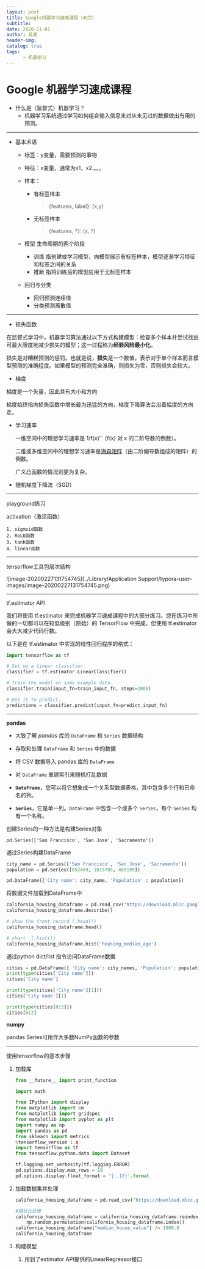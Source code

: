 ```yaml
---
layout: post
title: Google机器学习速成课程（未完）
subtitle:
date: 2020-11-01
author: 吴昊
header-img:
catalog: true
tags:
	  - 机器学习
---
```


# Google 机器学习速成课程

- 什么是（监督式）机器学习？
  - 机器学习系统通过学习如何组合输入信息来对从未见过的数据做出有用的预测。

---

- 基本术语

  - 标签：y变量，需要预测的事物

  - 特征：x变量，通常为x1，x2.。。。

  - 样本：

    - 有标签样本

      > {features, label}: (x,y)

    - 无标签样本

      > {features, ?}: (x, ?)

  - 模型 生命周期的两个阶段

    - 训练 指创建或学习模型，向模型展示有标签样本，模型逐渐学习特征和标签之间的关系
    - 推断 指将训练后的模型应用于无标签样本

  - 回归与分类

    - 回归预测连续值
    - 分类预测离散值

---

- 损失函数

在监督式学习中，机器学习算法通过以下方式构建模型：检查多个样本并尝试找出可最大限度地减少损失的模型；这一过程称为**经验风险最小化**。

损失是对糟糕预测的惩罚。也就是说，**损失**是一个数值，表示对于单个样本而言模型预测的准确程度。如果模型的预测完全准确，则损失为零，否则损失会较大。





- 梯度

梯度是一个矢量，因此具有大小和方向

梯度始终指向损失函数中增长最为迅猛的方向，梯度下降算法会沿着幅度的方向走。





- 学习速率

  一维空间中的理想学习速率是 1/f(x)″（f(x) 对 x 的二阶导数的倒数）。

  二维或多维空间中的理想学习速率是[海森矩阵](https://wikipedia.org/wiki/Hessian_matrix)（由二阶偏导数组成的矩阵）的倒数。

  广义凸函数的情况则更为复杂。



- 随机梯度下降法（SGD）



---

playground练习

activation（激活函数）

	1. sigmoid函数
 	2. ReLU函数
 	3. tanh函数
 	4. linear函数



---

tensorflow工具包层次结构

 ![image-20200227131754745](../Library/Application Support/typora-user-images/image-20200227131754745.png)

---

tf.estimator API

我们将使用 tf.estimator 来完成机器学习速成课程中的大部分练习。您在练习中所做的一切都可以在较低级别（原始）的 TensorFlow 中完成，但使用 tf.estimator 会大大减少代码行数。

以下是在 tf.estimator 中实现的线性回归程序的格式：

``` python
import tensorflow as tf

# Set up a linear classifier.
classifier = tf.estimator.LinearClassifier()

# Train the model on some example data.
classifier.train(input_fn=train_input_fn, steps=2000)

# Use it to predict.
predictions = classifier.predict(input_fn=predict_input_fn)
```





---

**pandas**

- 大致了解 *pandas* 库的 `DataFrame` 和 `Series` 数据结构
- 存取和处理 `DataFrame` 和 `Series` 中的数据
- 将 CSV 数据导入 pandas 库的 `DataFrame`
- 对 `DataFrame` 重建索引来随机打乱数据





- **`DataFrame`**，您可以将它想象成一个关系型数据表格，其中包含多个行和已命名的列。
- **`Series`**，它是单一列。`DataFrame` 中包含一个或多个 `Series`，每个 `Series` 均有一个名称。



创建Series的一种方法是构建Series对象

`pd.Series(['San Francisco', 'San Jose', 'Sacramento'])`



通过Series构建DataFrame

```python
city_name = pd.Series(['San Francisco', 'San Jose', 'Sacramento'])
population = pd.Series([852469, 1015785, 485199])

pd.DataFrame({'City name': city_name, 'Population' : population})
```



将数据文件加载到DataFrame中

```python
california_housing_dataframe = pd.read_csv("https://download.mlcc.google.cn/mledu-datasets/california_housing_train.csv", sep=",")
california_housing_dataframe.describe()

# show the front record (.head())
california_housing_dataframe.head()

# chart  (.hist())
california_housing_dataframe.hist('housing_median_age')

```



通过python dict/list 指令访问DataFrame数据

```python
cities = pd.DataFrame({ 'City name': city_names, 'Population': population })
print(type(cities['City name']))
cities['City name']

print(type(cities['City name'][1]))
cities['City name'][1]

print(type(cities[0:2]))
cities[0:2]
```



**numpy**

pandas Series可用作大多数NumPy函数的参数





---

使用tensorflow的基本步骤

1. 加载库

   ```python
   from __future__ import print_function
   
   import math
   
   from IPython import display
   from matplotlib import cm
   from matplotlib import gridspec
   from matplotlib import pyplot as plt
   import numpy as np
   import pandas as pd
   from sklearn import metrics
   %tensorflow_version 1.x
   import tensorflow as tf
   from tensorflow.python.data import Dataset
   
   tf.logging.set_verbosity(tf.logging.ERROR)
   pd.options.display.max_rows = 10
   pd.options.display.float_format = '{:.1f}'.format
   
   
   ```

2. 加载数据集并处理

   ```python
   california_housing_dataframe = pd.read_csv("https://download.mlcc.google.cn/mledu-datasets/california_housing_train.csv", sep=",")
   
   #随机化处理
   california_housing_dataframe = california_housing_dataframe.reindex(
       np.random.permutation(california_housing_dataframe.index))
   california_housing_dataframe["median_house_value"] /= 1000.0
   california_housing_dataframe
   ```

3. 构建模型

   1. 用到了estimator API提供的LinearRegressor接口
